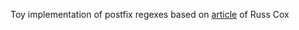 Toy implementation of postfix regexes based on [article][1] of Russ Cox

[1]: http://swtch.com/~rsc/regexp/regexp1.html "Regular Expression Matching Can Be Simple And Fast"
